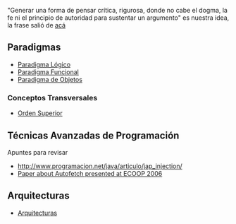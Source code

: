 "Generar una forma de pensar crítica, rigurosa, donde no cabe el dogma, la fe ni el principio de autoridad para sustentar un argumento" es nuestra idea, la frase salió de [acá](http://www.clarin.com/diario/2008/02/25/opinion/o-01901.htm)

Paradigmas
----------

-   [Paradigma Lógico](paradigma-logico.html)
-   [Paradigma Funcional](paradigma-funcional.html)
-   [Paradigma de Objetos](paradigma-de-objetos.html)

### Conceptos Transversales

-   [Orden Superior](orden-superior.html)

Técnicas Avanzadas de Programación
----------------------------------

Apuntes para revisar

-   <http://www.programacion.net/java/articulo/jap_injection/>
-   [Paper about Autofetch presented at ECOOP 2006](http://www.cs.utexas.edu/~aibrahim/publications/autofetch.pdf)

Arquitecturas
-------------

-   [Arquitecturas](arquitecturas.html)

